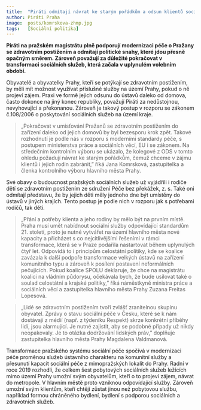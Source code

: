 ```yaml
---
title:  "Piráti odmítají návrat ke starým pořádkům a odsun klientů sociálních služeb daleko od jejich rodin v Praze"
author: Piráti Praha
image:  posts/komrskova-zhmp.jpg
tags:   [Sociální politika]
---
```


**Piráti na pražském magistrátu plně podporují modernizaci péče o Pražany se zdravotním postižením a odmítají politické snahy, které jdou přesně opačným směrem. Zároveň považují za důležité pokračovat v transformaci sociálních služeb, která začala v uplynulém volebním období.**

Obyvatelé a obyvatelky Prahy, kteří se potýkají se zdravotním postižením, by měli mít možnost využívat příslušné služby na území Prahy, pokud o ně projeví zájem. Praxi ve formě jejich odsunu do ústavů daleko od domova, často dokonce na jiný konec republiky, považují Piráti za nedůstojnou, nevyhovující a překonanou. Zároveň je takový postup v rozporu se zákonem č.108/2006 o poskytování sociálních služeb na území kraje. 

> „Pokračovat v umisťování Pražanů se zdravotním postižením do zařízení daleko od jejich domovů by byl bezesporu krok zpět. Takové rozhodnutí je podle nás v rozporu s moderními standardy péče, s postupem ministerstva práce a sociálních věcí, EU i se zákonem. Na středečním kontrolním výboru se ukázalo, že kolegové z ODS v tomto ohledu požadují návrat ke starým pořádkům, čemuž chceme v zájmu klientů i jejich rodin zabránit,” říká Jana Komrsková, zastupitelka a členka kontrolního výboru hlavního města Prahy.

Své obavy o budoucnost pražských sociálních služeb už vyjádřili i rodiče dětí se zdravotním postižením ze sdružení Péče bez překážek, z. s. Také oni odmítají představu, že by jejich děti měly jednoho dne být umístěny do ústavů v jiných krajích. Tento postup je podle nich v rozporu jak s potřebami rodičů, tak dětí.

> „Přání a potřeby klienta a jeho rodiny by mělo být na prvním místě. Praha musí umět nabídnout sociální služby odpovídající  standardům 21. století, proto je nutné vytvářet na území hlavního města nové kapacity a přicházet s co nejcitlivějšími řešeními v rámci transformace, která se v Praze podařila nastartovat během uplynulých čtyř let. Odpovídá to i principům celostátní politiky, kde se koalice zavázala k další podpoře transformace velkých ústavů na zařízení komunitního typu a zároveň k posílení postavení neformálních pečujících. Pokud koalice SPOLU deklaruje, že chce na magistrátu koalici na vládním půdorysu, očekávala bych, že bude usilovat také o soulad celostátní a krajské politiky,” říká náměstkyně ministra práce a sociálních věcí a zastupitelka hlavního města Prahy Zuzana Freitas Lopesová.

> „Lidé se zdravotním postižením tvoří zvlášť zranitelnou skupinu obyvatel. Zprávy o stavu sociální péče v Česku, které se k nám dostávají z médií (např. z týdeníku Respekt) skrze konkrétní příběhy lidí, jsou alarmující. Je nutné zajistit, aby se podobné případy už nikdy neopakovaly. Je to otázka dodržování lidských práv,” doplňuje zastupitelka hlavního města Prahy Magdalena Valdmanová.

Transformace pražského systému sociální péče spočívá v modernizaci péče proměnou služeb ústavního charakteru na komunitní služby a přesunutí kapacit sociální péče z mimopražských lokalit do Prahy. Radní v roce 2019 rozhodli, že celkem šest pobytových sociálních služeb ležících mimo území Prahy umožní svým obyvatelům, kteří o to projeví zájem, návrat do metropole. V hlavním městě proto vzniknou odpovídající služby. Zároveň umožní svým klientům, kteří chtějí zůstat jinou než pobytovou službu, například formou chráněného bydlení, bydlení s podporou sociálních a zdravotních služeb. 
